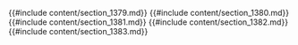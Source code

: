 {{#include content/section_1379.md}}
{{#include content/section_1380.md}}
{{#include content/section_1381.md}}
{{#include content/section_1382.md}}
{{#include content/section_1383.md}}
